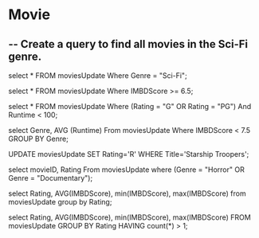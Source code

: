 # Movie

 ## -- Create a query to find all movies in the Sci-Fi genre.
 select * FROM moviesUpdate
 Where Genre = "Sci-Fi";

 select * FROM moviesUpdate
 Where IMBDScore >= 6.5;

 select * FROM moviesUpdate
 Where (Rating = "G" OR Rating = "PG")
 And Runtime < 100;


 select Genre, AVG (Runtime)
  From moviesUpdate
 Where IMBDScore < 7.5
 GROUP BY Genre;

 UPDATE moviesUpdate
 SET Rating='R'
 WHERE Title='Starship Troopers';



 select movieID, Rating
 From moviesUpdate
 where (Genre = "Horror" OR Genre = "Documentary");

 select Rating, AVG(IMBDScore), min(IMBDScore), max(IMBDScore) 
 from moviesUpdate
 group by Rating;

 select Rating, AVG(IMBDScore), min(IMBDScore), max(IMBDScore) 
 FROM moviesUpdate
 GROUP BY Rating
 HAVING count(*) > 1;

